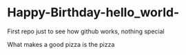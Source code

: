 # Happy-Birthday-hello_world-
First repo just to see how github works, nothing special


What makes a good pizza is the pizza
